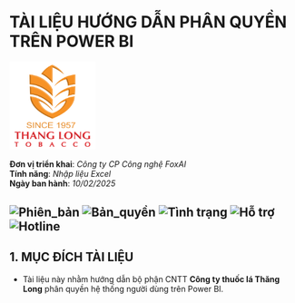 # TÀI LIỆU HƯỚNG DẪN PHÂN QUYỀN TRÊN POWER BI

<img src="https://github.com/hoanglong8/FoxAI-Data-Analyst/blob/main/Image/Logo-Since1957-THANGLONG%202021%20(1).png" alt="Hình ảnh" width="30%" />

**Đơn vị triển khai**: *Công ty CP Công nghệ FoxAI*  
**Tính năng**: *Nhập liệu Excel*  
**Ngày ban hành**: *10/02/2025*  

![Phiên_bản](https://img.shields.io/badge/Phiên_bản-1.0-brightgreen)
![Bản_quyền](https://img.shields.io/badge/Bản_quyền-FoxAI-blue)
![Tình trạng](https://img.shields.io/badge/Tình_trạng-Đang_soạn_thảo-darkorange)
![Hỗ trợ](https://img.shields.io/badge/Hỗ_trợ_247-Chatbot-purple)
![Hotline](https://img.shields.io/badge/Liên_hệ-info@foxai.vn-red)
---

## 1. MỤC ĐÍCH TÀI LIỆU
- Tài liệu này nhằm hướng dẫn bộ phận CNTT **Công ty thuốc lá Thăng Long** phân quyền hệ thống người dùng trên Power BI.
